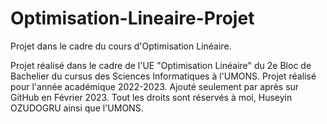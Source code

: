 # Optimisation-Lineaire-Projet
Projet dans le cadre du cours d'Optimisation Linéaire.

Projet réalisé dans le cadre de l'UE "Optimisation Linéaire" du 2e Bloc de Bachelier du cursus des Sciences Informatiques à l'UMONS. Projet réalisé pour l'année académique 2022-2023. Ajouté seulement par après sur GitHub en Février 2023. Tout les droits sont réservés à moi, Huseyin OZUDOGRU ainsi que l'UMONS.
